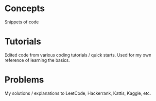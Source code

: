 # Concepts
Snippets of code

# Tutorials
Edited code from various coding tutorials / quick starts.
Used for my own reference of learning the basics.

# Problems
My solutions / explanations to LeetCode, Hackerrank, Kattis, Kaggle, etc.
